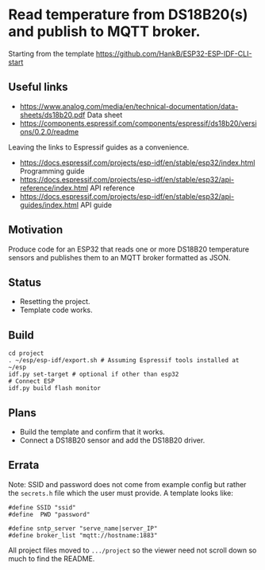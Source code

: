  # Read temperature from DS18B20(s) and publish to MQTT broker. 

Starting from the template <https://github.com/HankB/ESP32-ESP-IDF-CLI-start>

## Useful links

* <https://www.analog.com/media/en/technical-documentation/data-sheets/ds18b20.pdf> Data sheet
* <https://components.espressif.com/components/espressif/ds18b20/versions/0.2.0/readme>

Leaving the links to Espressif guides as a convenience.

* <https://docs.espressif.com/projects/esp-idf/en/stable/esp32/index.html> Programming guide
* <https://docs.espressif.com/projects/esp-idf/en/stable/esp32/api-reference/index.html> API reference
* <https://docs.espressif.com/projects/esp-idf/en/stable/esp32/api-guides/index.html> API guide

## Motivation

Produce code for an ESP32 that reads one or more DS18B20 temperature sensors and publishes them to an MQTT broker formatted as JSON.

## Status

* Resetting the project.
* Template code works.

## Build

```text
cd project
. ~/esp/esp-idf/export.sh # Assuming Espressif tools installed at ~/esp
idf.py set-target # optional if other than esp32
# Connect ESP
idf.py build flash monitor
```

## Plans

* Build the template and confirm that it works.
* Connect a DS18B20 sensor and add the DS18B20 driver.

## Errata

Note: SSID and password does not come from example config but rather the `secrets.h` file which the user must provide. A template looks like:

```text
#define SSID "ssid"
#define  PWD "password"

#define sntp_server "serve_name|server_IP"
#define broker_list "mqtt://hostname:1883" 

```

All project files moved to `.../project` so the viewer need not scroll down so much to find the README.